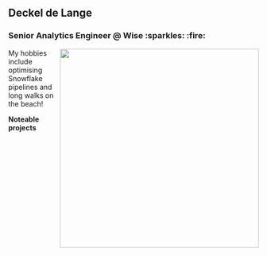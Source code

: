 <h2> Deckel de Lange </h2> 
<h3> Senior Analytics Engineer @ Wise :sparkles: :fire: </h3>


<img align='right' src='https://viralviralvideos.com/wp-content/uploads/2014/06/GIF-Hacker.gif' width='400'>

 My hobbies include optimising Snowflake pipelines and long walks on the beach!

<b> Noteable projects </b>


